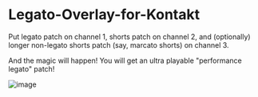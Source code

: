 # Legato-Overlay-for-Kontakt

Put legato patch on channel 1, shorts patch on channel 2, and (optionally) longer non-legato shorts patch (say, marcato shorts) on channel 3.

And the magic will happen! You will get an ultra playable "performance legato" patch! 

![image](https://user-images.githubusercontent.com/86185916/175507892-6202f1e9-b295-4ea1-bb28-edabf77589a3.png)

